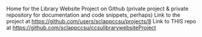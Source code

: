 Home for the Library Website Project on Github (private project & private repository for documentation and code snippets, perhaps)
Link to the project at https://github.com/users/sclappccsu/projects/8
Link to THIS repo at https://github.com/sclappccsu/ccsulibrarywebsiteProject
